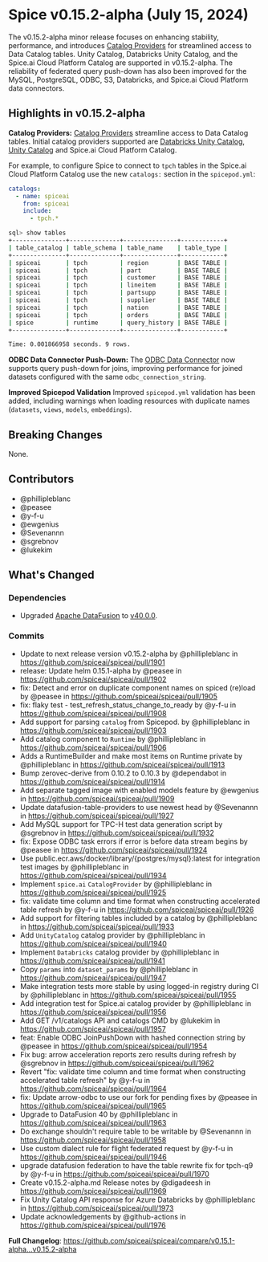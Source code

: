 # Spice v0.15.2-alpha (July 15, 2024)

The v0.15.2-alpha minor release focuses on enhancing stability, performance, and introduces [Catalog Providers](https://docs.spiceai.org/components/catalogs) for streamlined access to Data Catalog tables. Unity Catalog, Databricks Unity Catalog, and the Spice.ai Cloud Platform Catalog are supported in v0.15.2-alpha. The reliability of federated query push-down has also been improved for the MySQL, PostgreSQL, ODBC, S3, Databricks, and Spice.ai Cloud Platform data connectors.

## Highlights in v0.15.2-alpha

**Catalog Providers:** [Catalog Providers](https://docs.spiceai.org/components/catalogs) streamline access to Data Catalog tables. Initial catalog providers supported are [Databricks Unity Catalog](https://www.databricks.com/product/unity-catalog), [Unity Catalog](https://github.com/unitycatalog/unitycatalog/tree/main) and Spice.ai Cloud Platform Catalog.

For example, to configure Spice to connect to `tpch` tables in the Spice.ai Cloud Platform Catalog use the new `catalogs:` section in the `spicepod.yml`:

```yaml
catalogs:
  - name: spiceai
    from: spiceai
    include:
      - tpch.*
```

```bash
sql> show tables
+---------------+--------------+---------------+------------+
| table_catalog | table_schema | table_name    | table_type |
+---------------+--------------+---------------+------------+
| spiceai       | tpch         | region        | BASE TABLE |
| spiceai       | tpch         | part          | BASE TABLE |
| spiceai       | tpch         | customer      | BASE TABLE |
| spiceai       | tpch         | lineitem      | BASE TABLE |
| spiceai       | tpch         | partsupp      | BASE TABLE |
| spiceai       | tpch         | supplier      | BASE TABLE |
| spiceai       | tpch         | nation        | BASE TABLE |
| spiceai       | tpch         | orders        | BASE TABLE |
| spice         | runtime      | query_history | BASE TABLE |
+---------------+--------------+---------------+------------+

Time: 0.001866958 seconds. 9 rows.
```

**ODBC Data Connector Push-Down:** The [ODBC Data Connector](https://docs.spiceai.org/components/data-connectors/odbc) now supports query push-down for joins, improving performance for joined datasets configured with the same `odbc_connection_string`.

**Improved Spicepod Validation** Improved `spicepod.yml` validation has been added, including warnings when loading resources with duplicate names (`datasets`, `views`, `models`, `embeddings`).

## Breaking Changes

None.

## Contributors

- @phillipleblanc
- @peasee
- @y-f-u
- @ewgenius
- @Sevenannn
- @sgrebnov
- @lukekim

## What's Changed

### Dependencies

- Upgraded [Apache DataFusion](https://datafusion.apache.org/) to [v40.0.0](https://crates.io/crates/datafusion/40.0.0).

### Commits

- Update to next release version v0.15.2-alpha by @phillipleblanc in https://github.com/spiceai/spiceai/pull/1901
- release: Update helm 0.15.1-alpha by @peasee in https://github.com/spiceai/spiceai/pull/1902
- fix: Detect and error on duplicate component names on spiced (re)load by @peasee in https://github.com/spiceai/spiceai/pull/1905
- fix: flaky test - test_refresh_status_change_to_ready by @y-f-u in https://github.com/spiceai/spiceai/pull/1908
- Add support for parsing `catalog` from Spicepod. by @phillipleblanc in https://github.com/spiceai/spiceai/pull/1903
- Add catalog component to `Runtime` by @phillipleblanc in https://github.com/spiceai/spiceai/pull/1906
- Adds a RuntimeBuilder and make most items on Runtime private by @phillipleblanc in https://github.com/spiceai/spiceai/pull/1913
- Bump zerovec-derive from 0.10.2 to 0.10.3 by @dependabot in https://github.com/spiceai/spiceai/pull/1914
- Add separate tagged image with enabled models feature by @ewgenius in https://github.com/spiceai/spiceai/pull/1909
- Update datafusion-table-providers to use newest head by @Sevenannn in https://github.com/spiceai/spiceai/pull/1927
- Add MySQL support for TPC-H test data generation script by @sgrebnov in https://github.com/spiceai/spiceai/pull/1932
- fix: Expose ODBC task errors if error is before data stream begins by @peasee in https://github.com/spiceai/spiceai/pull/1924
- Use public.ecr.aws/docker/library/{postgres/mysql}:latest for integration test images by @phillipleblanc in https://github.com/spiceai/spiceai/pull/1934
- Implement `spice.ai` `CatalogProvider` by @phillipleblanc in https://github.com/spiceai/spiceai/pull/1925
- fix: validate time column and time format when constructing accelerated table refresh by @y-f-u in https://github.com/spiceai/spiceai/pull/1926
- Add support for filtering tables included by a catalog by @phillipleblanc in https://github.com/spiceai/spiceai/pull/1933
- Add `UnityCatalog` catalog provider by @phillipleblanc in https://github.com/spiceai/spiceai/pull/1940
- Implement `Databricks` catalog provider by @phillipleblanc in https://github.com/spiceai/spiceai/pull/1941
- Copy `params` into `dataset_params` by @phillipleblanc in https://github.com/spiceai/spiceai/pull/1947
- Make integration tests more stable by using logged-in registry during CI by @phillipleblanc in https://github.com/spiceai/spiceai/pull/1955
- Add integration test for Spice.ai catalog provider by @phillipleblanc in https://github.com/spiceai/spiceai/pull/1956
- Add GET /v1/catalogs API and catalogs CMD by @lukekim in https://github.com/spiceai/spiceai/pull/1957
- feat: Enable ODBC JoinPushDown with hashed connection string by @peasee in https://github.com/spiceai/spiceai/pull/1954
- Fix bug: arrow acceleration reports zero results during refresh by @sgrebnov in https://github.com/spiceai/spiceai/pull/1962
- Revert "fix: validate time column and time format when constructing accelerated table refresh" by @y-f-u in https://github.com/spiceai/spiceai/pull/1964
- fix: Update arrow-odbc to use our fork for pending fixes by @peasee in https://github.com/spiceai/spiceai/pull/1965
- Upgrade to DataFusion 40 by @phillipleblanc in https://github.com/spiceai/spiceai/pull/1963
- Do exchange shouldn't require table to be writable by @Sevenannn in https://github.com/spiceai/spiceai/pull/1958
- Use custom dialect rule for flight federated request by @y-f-u in https://github.com/spiceai/spiceai/pull/1946
- upgrade datafusion federation to have the table rewrite fix for tpch-q9 by @y-f-u in https://github.com/spiceai/spiceai/pull/1970
- Create v0.15.2-alpha.md Release notes by @digadeesh in https://github.com/spiceai/spiceai/pull/1969
- Fix Unity Catalog API response for Azure Databricks by @phillipleblanc in https://github.com/spiceai/spiceai/pull/1973
- Update acknowledgements by @github-actions in https://github.com/spiceai/spiceai/pull/1976

**Full Changelog**: https://github.com/spiceai/spiceai/compare/v0.15.1-alpha...v0.15.2-alpha
